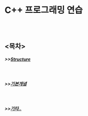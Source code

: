 
<h1>C++ 프로그래밍 연습</h1>
<br><br>
<h2><목차></h2>
  <h5>>><a href="https://github.com/taehyundev/Cpp_Programming_Practice/tree/master/Structure">Structure</a></h5><br>
  <h5>>><a href="https://github.com/taehyundev/Cpp_Programming_Practice/tree/master/Basic_Summary">기본개념</a></h5><br>
  <h5>>><a href="https://github.com/taehyundev/Cpp_Programming_Practice/tree/master/etc">기타..</a></h5><br>
  
